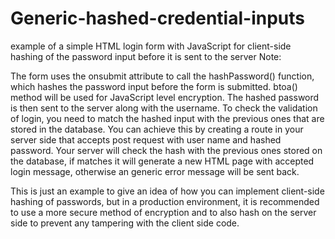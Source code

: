 # Generic-hashed-credential-inputs
example of a simple HTML login form with JavaScript for client-side hashing of the password input before it is sent to the server
Note:

The form uses the onsubmit attribute to call the hashPassword() function, which hashes the password input before the form is submitted.
btoa() method will be used for JavaScript level encryption.
The hashed password is then sent to the server along with the username.
To check the validation of login, you need to match the hashed input with the previous ones that are stored in the database. 
You can achieve this by creating a route in your server side that accepts post request with user name and hashed password. 
Your server will check the hash with the previous ones stored on the database, if matches it will generate a new HTML page with accepted login message, otherwise an generic error message will be sent back.

This is just an example to give an idea of how you can implement client-side hashing of passwords, but in a production environment, it is recommended to use a more secure method of encryption and to also hash on the server side to prevent any tampering with the client side code.



